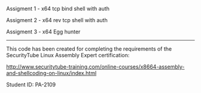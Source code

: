 Assigment 1 - x64 tcp bind shell with auth

Assigment 2 - x64 rev tcp shell with auth

Assigment 3 - x64 Egg hunter

---

This code has been created for completing the requirements of the SecurityTube Linux Assembly Expert certification:

http://www.securitytube-training.com/online-courses/x8664-assembly-and-shellcoding-on-linux/index.html

Student ID: PA-2109
